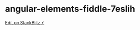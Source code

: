 # angular-elements-fiddle-7eslih

[Edit on StackBlitz ⚡️](https://stackblitz.com/edit/angular-elements-fiddle-o3gaj7)